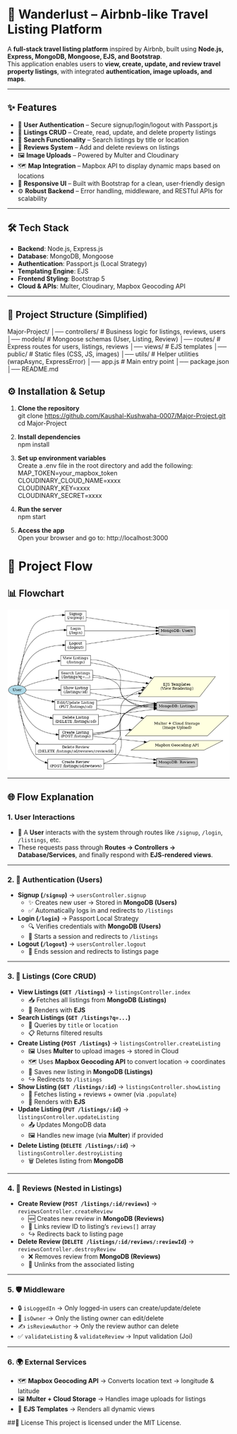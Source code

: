 # 🏡 Wanderlust – Airbnb-like Travel Listing Platform

A **full-stack travel listing platform** inspired by Airbnb, built using **Node.js, Express, MongoDB, Mongoose, EJS, and Bootstrap**.  
This application enables users to **view, create, update, and review travel property listings**, with integrated **authentication, image uploads, and maps**.

---

## ✨ Features
- 🔑 **User Authentication** – Secure signup/login/logout with Passport.js  
- 🏡 **Listings CRUD** – Create, read, update, and delete property listings  
- 🔎 **Search Functionality** – Search listings by title or location  
- 📝 **Reviews System** – Add and delete reviews on listings  
- 🖼️ **Image Uploads** – Powered by Multer and Cloudinary  
- 🗺️ **Map Integration** – Mapbox API to display dynamic maps based on locations  
- 🎨 **Responsive UI** – Built with Bootstrap for a clean, user-friendly design  
- ⚙️ **Robust Backend** – Error handling, middleware, and RESTful APIs for scalability  

---

## 🛠️ Tech Stack
- **Backend**: Node.js, Express.js  
- **Database**: MongoDB, Mongoose  
- **Authentication**: Passport.js (Local Strategy)  
- **Templating Engine**: EJS  
- **Frontend Styling**: Bootstrap 5  
- **Cloud & APIs**: Multer, Cloudinary, Mapbox Geocoding API  

---

## 📂 Project Structure (Simplified)
Major-Project/
│── controllers/ # Business logic for listings, reviews, users
│── models/ # Mongoose schemas (User, Listing, Review)
│── routes/ # Express routes for users, listings, reviews
│── views/ # EJS templates
│── public/ # Static files (CSS, JS, images)
│── utils/ # Helper utilities (wrapAsync, ExpressError)
│── app.js # Main entry point
│── package.json
│── README.md

## ⚙️ Installation & Setup

1. **Clone the repository**    
git clone https://github.com/Kaushal-Kushwaha-0007/Major-Project.git  
cd Major-Project

2. **Install dependencies**  
   npm install

3. **Set up environment variables**   
Create a .env file in the root directory and add the following:  
MAP_TOKEN=your_mapbox_token  
CLOUDINARY_CLOUD_NAME=xxxx  
CLOUDINARY_KEY=xxxx  
CLOUDINARY_SECRET=xxxx  

4. **Run the server**  
npm start  

5. **Access the app**  
Open your browser and go to: http://localhost:3000  


# 🚀 Project Flow

## 📊 Flowchart

![Project Flowchart](./major_project_flowchart.png)

---

## 🌐 Flow Explanation

### **1. User Interactions**
- 👤 A **User** interacts with the system through routes like `/signup`, `/login`, `/listings`, etc.  
- These requests pass through **Routes → Controllers → Database/Services**, and finally respond with **EJS-rendered views**.

---

### **2. 🔑 Authentication (Users)**
- **Signup (`/signup`)** → `usersController.signup`  
  - ✨ Creates new user → Stored in **MongoDB (Users)**  
  - ✅ Automatically logs in and redirects to `/listings`
- **Login (`/login`)** → Passport Local Strategy  
  - 🔍 Verifies credentials with **MongoDB (Users)**  
  - 📂 Starts a session and redirects to `/listings`
- **Logout (`/logout`)** → `usersController.logout`  
  - 🚪 Ends session and redirects to listings page

---

### **3. 🏡 Listings (Core CRUD)**
- **View Listings (`GET /listings`)** → `listingsController.index`  
  - 📥 Fetches all listings from **MongoDB (Listings)**  
  - 🎨 Renders with **EJS**
- **Search Listings (`GET /listings?q=...`)**  
  - 🔎 Queries by `title` or `location`  
  - 📋 Returns filtered results
- **Create Listing (`POST /listings`)** → `listingsController.createListing`  
  - 🖼️ Uses **Multer** to upload images → stored in Cloud  
  - 🗺️ Uses **Mapbox Geocoding API** to convert location → coordinates  
  - 💾 Saves new listing in **MongoDB (Listings)**  
  - ↪️ Redirects to `/listings`
- **Show Listing (`GET /listings/:id`)** → `listingsController.showListing`  
  - 📌 Fetches listing + reviews + owner (via `.populate`)  
  - 🎨 Renders with **EJS**
- **Update Listing (`PUT /listings/:id`)** → `listingsController.updateListing`  
  - 📤 Updates MongoDB data  
  - 🖼️ Handles new image (via **Multer**) if provided  
- **Delete Listing (`DELETE /listings/:id`)** → `listingsController.destroyListing`  
  - 🗑️ Deletes listing from **MongoDB**

---

### **4. 📝 Reviews (Nested in Listings)**
- **Create Review (`POST /listings/:id/reviews`)** → `reviewsController.createReview`  
  - 🆕 Creates new review in **MongoDB (Reviews)**  
  - 🔗 Links review ID to listing’s `reviews[]` array  
  - ↪️ Redirects back to listing page
- **Delete Review (`DELETE /listings/:id/reviews/:reviewId`)** → `reviewsController.destroyReview`  
  - ❌ Removes review from **MongoDB (Reviews)**  
  - 🔗 Unlinks from the associated listing

---

### **5. 🛡️ Middleware**
- 🔒 `isLoggedIn` → Only logged-in users can create/update/delete  
- 👑 `isOwner` → Only the listing owner can edit/delete  
- ✍️ `isReviewAuthor` → Only the review author can delete  
- ✅ `validateListing` & `validateReview` → Input validation (Joi)

---

### **6. 🌍 External Services**
- 🗺️ **Mapbox Geocoding API** → Converts location text → longitude & latitude  
- 🖼️ **Multer + Cloud Storage** → Handles image uploads for listings  
- 🎨 **EJS Templates** → Renders all dynamic views

##📜 License
This project is licensed under the MIT License.
